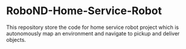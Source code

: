# RoboND-Home-Service-Robot
This repository store the code for home service robot project which is autonomously map an environment and navigate to pickup and deliver objects.

